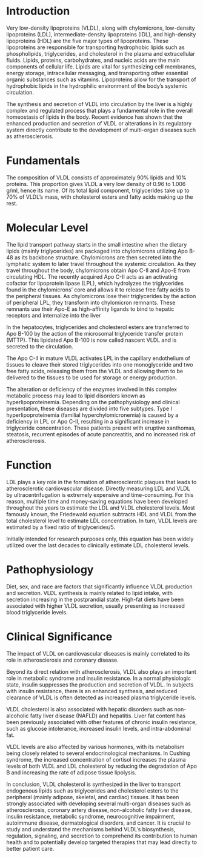 # Introduction

Very low-density lipoproteins (VLDL), along with chylomicrons, low-density lipoproteins (LDL), intermediate-density lipoproteins (IDL), and high-density lipoproteins (HDL) are the five major types of lipoproteins. These lipoproteins are responsible for transporting hydrophobic lipids such as phospholipids, triglycerides, and cholesterol in the plasma and extracellular fluids. Lipids, proteins, carbohydrates, and nucleic acids are the main components of cellular life. Lipids are vital for synthesizing cell membranes, energy storage, intracellular messaging, and transporting other essential organic substances such as vitamins. Lipoproteins allow for the transport of hydrophobic lipids in the hydrophilic environment of the body’s systemic circulation.

The synthesis and secretion of VLDL into circulation by the liver is a highly complex and regulated process that plays a fundamental role in the overall homeostasis of lipids in the body. Recent evidence has shown that the enhanced production and secretion of VLDL or alterations in its regulatory system directly contribute to the development of multi-organ diseases such as atherosclerosis.

# Fundamentals

The composition of VLDL consists of approximately 90% lipids and 10% proteins. This proportion gives VLDL a very low density of 0.96 to 1.006 g/ml, hence its name. Of its total lipid component, triglycerides take up to 70% of VLDL’s mass, with cholesterol esters and fatty acids making up the rest.

# Molecular Level

The lipid transport pathway starts in the small intestine when the dietary lipids (mainly triglycerides) are packaged into chylomicrons utilizing Apo B-48 as its backbone structure. Chylomicrons are then secreted into the lymphatic system to later travel throughout the systemic circulation. As they travel throughout the body, chylomicrons obtain Apo C-II and Apo-E from circulating HDL. The recently acquired Apo C-II acts as an activating cofactor for lipoprotein lipase (LPL), which hydrolyzes the triglycerides found in the chylomicrons’ core and allows it to release free fatty acids to the peripheral tissues. As chylomicrons lose their triglycerides by the action of peripheral LPL, they transform into chylomicron remnants. These remnants use their Apo-E as high-affinity ligands to bind to hepatic receptors and internalize into the liver

In the hepatocytes, triglycerides and cholesterol esters are transferred to Apo B-100 by the action of the microsomal triglyceride transfer protein (MTTP). This lipidated Apo B-100 is now called nascent VLDL and is secreted to the circulation.

The Apo C-II in mature VLDL activates LPL in the capillary endothelium of tissues to cleave their stored triglycerides into one monoglyceride and two free fatty acids, releasing them from the VLDL and allowing them to be delivered to the tissues to be used for storage or energy production.

The alteration or deficiency of the enzymes involved in this complex metabolic process may lead to lipid disorders known as hyperlipoproteinemia. Depending on the pathophysiology and clinical presentation, these diseases are divided into five subtypes. Type I hyperlipoproteinemia (familial hyperchylomicronemia) is caused by a deficiency in LPL or Apo C-II, resulting in a significant increase in triglyceride concentration. These patients present with eruptive xanthomas, steatosis, recurrent episodes of acute pancreatitis, and no increased risk of atherosclerosis.

# Function

LDL plays a key role in the formation of atherosclerotic plaques that leads to atherosclerotic cardiovascular disease. Directly measuring LDL and VLDL by ultracentrifugation is extremely expensive and time-consuming. For this reason, multiple time and money-saving equations have been developed throughout the years to estimate the LDL and VLDL cholesterol levels. Most famously known, the Friedewald equation subtracts HDL and VLDL from the total cholesterol level to estimate LDL concentration. In turn, VLDL levels are estimated by a fixed ratio of triglycerides/5.

Initially intended for research purposes only, this equation has been widely utilized over the last decades to clinically estimate LDL cholesterol levels.

# Pathophysiology

Diet, sex, and race are factors that significantly influence VLDL production and secretion. VLDL synthesis is mainly related to lipid intake, with secretion increasing in the postprandial state. High-fat diets have been associated with higher VLDL secretion, usually presenting as increased blood triglyceride levels.

# Clinical Significance

The impact of VLDL on cardiovascular diseases is mainly correlated to its role in atherosclerosis and coronary disease.

Beyond its direct relation with atherosclerosis, VLDL also plays an important role in metabolic syndrome and insulin resistance. In a normal physiologic state, insulin suppresses the production and secretion of VLDL. In subjects with insulin resistance, there is an enhanced synthesis, and reduced clearance of VLDL is often detected as increased plasma triglyceride levels.

VLDL cholesterol is also associated with hepatic disorders such as non-alcoholic fatty liver disease (NAFLD) and hepatitis. Liver fat content has been previously associated with other features of chronic insulin resistance, such as glucose intolerance, increased insulin levels, and intra-abdominal fat.

VLDL levels are also affected by various hormones, with its metabolism being closely related to several endocrinological mechanisms. In Cushing syndrome, the increased concentration of cortisol increases the plasma levels of both VLDL and LDL cholesterol by reducing the degradation of Apo B and increasing the rate of adipose tissue lipolysis.

In conclusion, VLDL cholesterol is synthesized in the liver to transport endogenous lipids such as triglycerides and cholesterol esters to the peripheral (mainly adipose, skeletal, and cardiac) tissues. It has been strongly associated with developing several multi-organ diseases such as atherosclerosis, coronary artery disease, non-alcoholic fatty liver disease, insulin resistance, metabolic syndrome, neurocognitive impairment, autoimmune disease, dermatological disorders, and cancer. It is crucial to study and understand the mechanisms behind VLDL’s biosynthesis, regulation, signaling, and secretion to comprehend its contribution to human health and to potentially develop targeted therapies that may lead directly to better patient care.